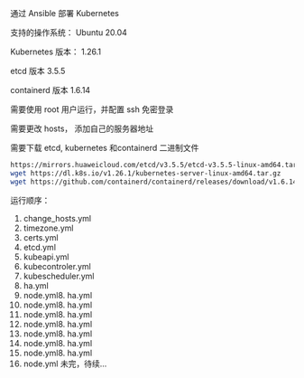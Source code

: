 通过 Ansible 部署 Kubernetes
  

支持的操作系统：
  Ubuntu 20.04

Kubernetes 版本：
  1.26.1

etcd 版本
  3.5.5

containerd 版本
  1.6.14

需要使用 root 用户运行，并配置 ssh 免密登录

需要更改 hosts， 添加自己的服务器地址

需要下载 etcd, kubernetes 和containerd 二进制文件
```bash
https://mirrors.huaweicloud.com/etcd/v3.5.5/etcd-v3.5.5-linux-amd64.tar.gz
wget https://dl.k8s.io/v1.26.1/kubernetes-server-linux-amd64.tar.gz
wget https://github.com/containerd/containerd/releases/download/v1.6.14/cri-containerd-cni-1.6.14-linux-amd64.tar.gz
```


运行顺序：
1. change_hosts.yml
2. timezone.yml
3. certs.yml
4. etcd.yml
5. kubeapi.yml
6. kubecontroler.yml
7. kubescheduler.yml
8. ha.yml
9. node.yml8. ha.yml
9. node.yml8. ha.yml
9. node.yml8. ha.yml
9. node.yml8. ha.yml
9. node.yml8. ha.yml
9. node.yml8. ha.yml
9. node.yml8. ha.yml
9. node.yml
未完，待续...
